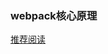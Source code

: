### webpack核心原理

[推荐阅读](https://mp.weixin.qq.com/s?__biz=MzAxODE2MjM1MA==&mid=2651575294&idx=1&sn=1dd505d1aa299188a442e50c66bd5a56&chksm=8025043fb7528d2974d4865f33409af880f219ae832fdea9a1d2496491b66922835f734fa748&scene=27#wechat_redirect)